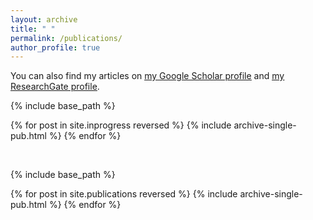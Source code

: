```yaml
---
layout: archive
title: " "
permalink: /publications/
author_profile: true
---
```


  You can also find my articles on <u><a href="https://scholar.google.com/citations?user=V6rOyqgAAAAJ&hl">my Google Scholar profile</a></u> and <u><a href="https://www.researchgate.net/profile/Matteo-Rizzuto/research">my ResearchGate profile</a></u>.

{% include base_path %}

  {% for post in site.inprogress reversed %}
    {% include archive-single-pub.html %}
  {% endfor %}

<br>

{% include base_path %}

{% for post in site.publications reversed %}
  {% include archive-single-pub.html %}
{% endfor %}
